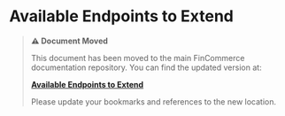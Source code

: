 # Available Endpoints to Extend

> **⚠️ Document Moved**
> 
> This document has been moved to the main FinCommerce documentation repository. You can find the updated version at:
> 
> **[Available Endpoints to Extend](https://github.com/dieselfox1/fincommerce/tree/trunk/docs/apis/store-api/extending-store-api/available-endpoints-to-extend.md)**
> 
> Please update your bookmarks and references to the new location.
